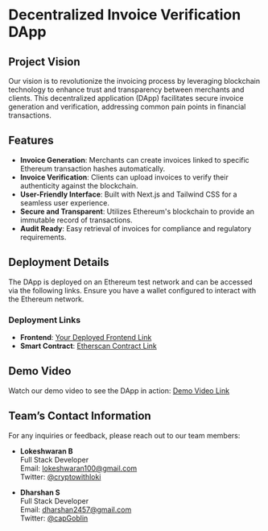 # Decentralized Invoice Verification DApp

## Project Vision
Our vision is to revolutionize the invoicing process by leveraging blockchain technology to enhance trust and transparency between merchants and clients. This decentralized application (DApp) facilitates secure invoice generation and verification, addressing common pain points in financial transactions.

## Features
- **Invoice Generation**: Merchants can create invoices linked to specific Ethereum transaction hashes automatically.
- **Invoice Verification**: Clients can upload invoices to verify their authenticity against the blockchain.
- **User-Friendly Interface**: Built with Next.js and Tailwind CSS for a seamless user experience.
- **Secure and Transparent**: Utilizes Ethereum's blockchain to provide an immutable record of transactions.
- **Audit Ready**: Easy retrieval of invoices for compliance and regulatory requirements.

## Deployment Details
The DApp is deployed on an Ethereum test network and can be accessed via the following links. Ensure you have a wallet configured to interact with the Ethereum network.

### Deployment Links
- **Frontend**: [Your Deployed Frontend Link](#)
- **Smart Contract**: [Etherscan Contract Link](#)

## Demo Video
Watch our demo video to see the DApp in action: [Demo Video Link](#)

## Team’s Contact Information
For any inquiries or feedback, please reach out to our team members:

- **Lokeshwaran B**  
  Full Stack Developer  
  Email: lokeshwaran100@gmail.com  
  Twitter: [@cryptowithloki](https://x.com/cryptowithloki)

- **Dharshan S**  
  Full Stack Developer  
  Email: dharshan2457@gmail.com  
  Twitter: [@capGoblin](https://x.com/capGoblin)

